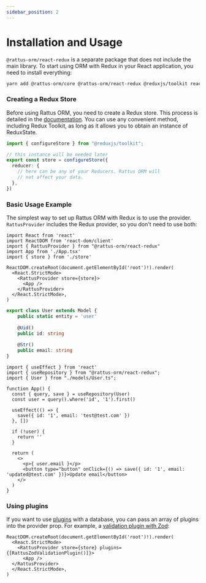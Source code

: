 ```yaml
---
sidebar_position: 2
---
```


# Installation and Usage

`@rattus-orm/react-redux` is a separate package that does not include the main library. To start using ORM with Redux in your React application, you need to install everything:
```bash
yarn add @rattus-orm/core @rattus-orm/react-redux @reduxjs/toolkit react-redux
```

### Creating a Redux Store
Before using Rattus ORM, you need to create a Redux store. This process is detailed in the [documentation](https://redux.js.org/introduction/getting-started). You can use any convenient method, including Redux Toolkit, as long as it allows you to obtain an instance of ReduxState.

```typescript
import { configureStore } from "@reduxjs/toolkit";

// this instance will be needed later
export const store = configureStore({
  reducer: {
    // here can be any of your Reducers. Rattus ORM will 
    // not affect your data.
  },
})
```

### Basic Usage Example
The simplest way to set up Rattus ORM with Redux is to use the provider. `RattusProvider` includes the Redux provider, so you don't need to use both:

```tsx title="main.tsx"
import React from 'react'
import ReactDOM from 'react-dom/client'
import { RattusProvider } from "@rattus-orm/react-redux"
import App from './App.tsx'
import { store } from './store'

ReactDOM.createRoot(document.getElementById('root')!).render(
  <React.StrictMode>
    <RattusProvider store={store}>
      <App />
    </RattusProvider>
  </React.StrictMode>,
)
```

```typescript title="models/User.ts"
export class User extends Model {
    public static entity = 'user'
    
    @Uid()
    public id: string
    
    @Str()
    public email: string
}
```

```tsx title="App.tsx"
import { useEffect } from 'react'
import { useRepository } from "@rattus-orm/react-redux";
import { User } from "./models/User.ts";

function App() {
  const { query, save } = useRepository(User)
  const user = query().where('id', '1').first()

  useEffect(() => {
    save({ id: '1', email: 'test@test.com' })
  }, [])

  if (!user) {
    return ''
  }

  return (
    <>
      <p>{ user.email }</p>
      <button type="button" onClick={() => save({ id: '1', email: 'updated@test.com' })}>Update email</button>
    </>
  )
}
```

### Using plugins

If you want to use [plugins](/docs/docs-core/plugins) with a database, you can
pass an array of plugins into the provider prop. For example, a [validation plugin with Zod](/docs/category/zod-validate):
```tsx
ReactDOM.createRoot(document.getElementById('root')!).render(
  <React.StrictMode>
    <RattusProvider store={store} plugins={[RattusZodValidationPlugin()]}>
      <App />
  </RattusProvider>
  </React.StrictMode>,
)
```
